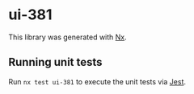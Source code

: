 # ui-381

This library was generated with [Nx](https://nx.dev).

## Running unit tests

Run `nx test ui-381` to execute the unit tests via [Jest](https://jestjs.io).
